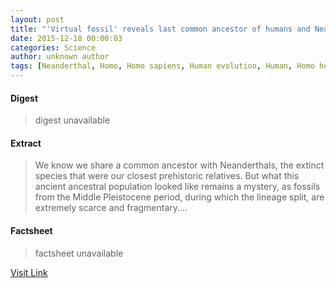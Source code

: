 ```yaml
---
layout: post
title: "'Virtual fossil' reveals last common ancestor of humans and Neanderthals"
date: 2015-12-18 00:00:03
categories: Science
author: unknown author
tags: [Neanderthal, Homo, Homo sapiens, Human evolution, Human, Homo heidelbergensis, Biology, Evolutionary biology, Pleistocene]
---
```



#### Digest
>digest unavailable

#### Extract
>We know we share a common ancestor with Neanderthals, the extinct species that were our closest prehistoric relatives. But what this ancient ancestral population looked like remains a mystery, as fossils from the Middle Pleistocene period, during which the lineage split, are extremely scarce and fragmentary....

#### Factsheet
>factsheet unavailable

[Visit Link](http://phys.org/news/2015-12-virtual-fossil-reveals-common-ancestor.html)


